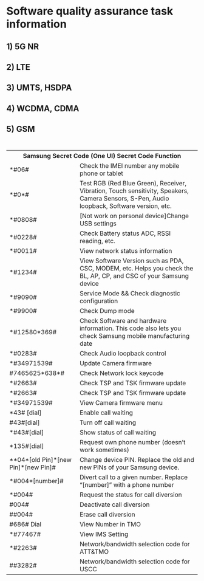 # Software quality assurance task information

## 1) 5G NR

## 2) LTE

## 3) UMTS, HSDPA

## 4) WCDMA, CDMA

## 5) GSM<br><br>

<table style="width:100%">
  <tr>
    <th colspan="2">Samsung Secret Code (One UI) Secret Code Function</th>
  </tr>
  <tr>
    <td>*#06#</td>
    <td>Check the IMEI number any mobile phone or tablet</td>
  </tr>
  <tr>
    <td>*#0*#</td>
    <td>Test RGB (Red Blue Green), Receiver, Vibration, Touch sensitivity, Speakers, Camera Sensors, S-Pen, Audio loopback,  Software version, etc.</td>
  </tr>
  <tr>
    <td>*#0808#</td>
    <td>[Not work on personal device]Change USB settings</td>
  </tr>
  <tr>
    <td>*#0228#</td>
    <td>Check Battery status ADC, RSSI reading, etc.</td>
  </tr>
  <tr>
    <td>*#0011#</td>
    <td>View network status information</td>
  </tr>
  <tr>
    <td>*#1234#</td>
    <td>View Software Version such as PDA, CSC, MODEM, etc. Helps you check the BL, AP, CP, and CSC of your Samsung device</td>
  </tr>
  <tr>
    <td>*#9090#</td>
    <td>Service Mode && Check diagnostic configuration</td>
  </tr>
  <tr>
    <td>*#9900#</td>
    <td>Check Dump mode</td>
  </tr>
  <tr>
    <td>*#12580*369#</td>
    <td>Check Software and hardware information. This code also lets you check Samsung mobile manufacturing date</td>
  </tr>
  <tr>
    <td>*#0283#</td>
    <td>Check Audio loopback control</td>
  </tr>
  <tr>
    <td>*#34971539#</td>
    <td>Update Camera firmware</td>
  </tr>
  <tr>
    <td>#7465625*638*#</td>
    <td>Check Network lock keycode</td>
  </tr>
  <tr>
    <td>*#2663#</td>
    <td>Check TSP and TSK firmware update</td>
  </tr>
  <tr>
    <td>*#2663#</td>
    <td>Check TSP and TSK firmware update</td>
  </tr>
  <tr>
    <td>*#34971539#</td>
    <td>View Camera firmware menu</td>
  </tr>
  <tr>
    <td>*43# [dial]</td>
    <td>Enable call waiting</td>
  </tr>
  <tr>
    <td>#43#[dial]</td>
    <td>Turn off call waiting</td>
  </tr>
  <tr>
    <td>*#43#[dial]</td>
    <td>Show status of call waiting</td>
  </tr>
  <tr>
    <td>*135#[dial]</td>
    <td>Request own phone number (doesn’t work sometimes)</td>
  </tr>
  <tr>
    <td>**04*[old Pin]*[new Pin]*[new Pin]#</td>
    <td>Change device PIN. Replace the old and new PINs of your Samsung device.</td>
  </tr>
  <tr>
    <td>*#004*[number]#</td>
    <td>Divert call to a given number. Replace “[number]” with a phone number</td>
  </tr>
  <tr>
    <td>*#004#</td>
    <td>Request the status for call diversion</td>
  </tr>
  <tr>
    <td>#004#</td>
    <td>Deactivate call diversion</td>
  </tr>
  <tr>
    <td>##004#</td>
    <td>Erase call diversion</td>
  </tr>
  <tr>
    <td>#686# Dial</td>
    <td>View Number in TMO</td>
  </tr>
  <tr>
    <td>*#77467#</td>
    <td>View IMS Setting</td>
  </tr>
  <tr>
    <td>*#2263#</td>
    <td>Network/bandwidth selection code for ATT&TMO</td>
  </tr>
  <tr>
    <td>##3282#</td>
    <td>Network/bandwidth selection code for USCC</td>
  </tr> 
</table>
